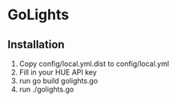 # GoLights

## Installation

1. Copy config/local.yml.dist to config/local.yml
2. Fill in your HUE API key
3. run go build golights.go
4. run ./golights.go